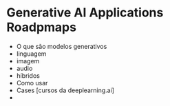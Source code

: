# Generative AI Applications Roadpmaps


- O que são modelos generativos
- linguagem
- imagem
- audio
- híbridos
- Como usar
- Cases [cursos da deeplearning.ai]
- 

